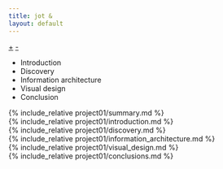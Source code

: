 ```yaml
---
title: jot &
layout: default
---
```

<nav id="collapsibleNav">
  <a href="#collapsibleNav" id="plus">&#43;</a>
  <a href="#plus" id="collapse">&#45;</a>
  <ul class="contents">
    <li class="contSect">Introduction</li>
    <li class="contSect">Discovery</li>
    <li class="contSect">Information architecture</li>
    <li class="contSect">Visual design</li>
    <li class="contSect">Conclusion</li>
  </ul>
</nav>

<article class="projContainer">
  <section class="projLimitWidth lgBreak">
  {% include_relative project01/summary.md %}
  </section>

  <section class="projLimitWidth medBreak">
  {% include_relative project01/introduction.md %}
  </section>

  <section class="projLimitWidth lgBreak">
  {% include_relative project01/discovery.md %}
  </section>

  <section class="projLimitWidth lgBreak">
  {% include_relative project01/information_architecture.md %}
  </section>

  <section class="projLimitWidth lgBreak">
  {% include_relative project01/visual_design.md %}
  </section>

  <section class="projLimitWidth lgBreak"> <!-- conclusions -->
  {% include_relative project01/conclusions.md %}
  </section> <!-- conclusions -->
</article>
